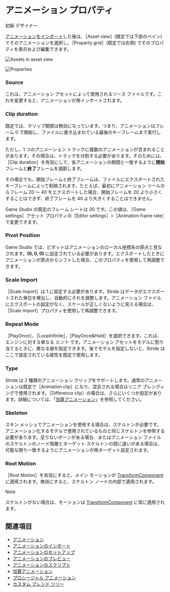 # アニメーション プロパティ

<span class="badge text-bg-primary">初級</span>
<span class="badge text-bg-success">デザイナー</span>

[アニメーションをインポート](import-animations.md)した後は、［Asset view］(既定では下部のペイン) でそのアニメーションを選択し、［Property grid］(既定では右側) でそのプロパティを表示および編集できます。

![Assets in asset view](media/assets-in-asset-view2.png)

![Properties](media/animations-properties.png)

### Source

これは、アニメーション アセットによって使用されるソース ファイルです。これを変更すると、アニメーションが再インポートされます。

### Clip duration

既定では、クリップ期間は無効になっています。つまり、アニメーションはフレーム 0 で開始し、ファイルに書き込まれている最後のキーフレームまで実行します。

ただし、1 つのアニメーション トラックに複数のアニメーションが含まれることがあります。その場合は、トラックを分割する必要があります。そのためには、［Clip duration］を有効にして、各アニメーションの期間と一致するように**開始**フレームと**終了**フレームを調節します。

その場合でも、開始フレームと終了フレームは、ファイルにエクスポートされたキーフレームによって制限されます。たとえば、最初にアニメーション ツールからフレーム 20 ～ 40 をエクスポートした場合、開始フレームを 20 より小さくすることはできず、終了フレームを 40 より大きくすることはできません。

Game Studio の既定のフレーム レートは 30 です。この値は、［Game settings］アセット プロパティの［Editor settings］>［Animation frame rate］で変更できます。

### Pivot Position

Game Studio では、ピボットはアニメーションのローカル座標系の原点と見なされます。**(0, 0, 0)** に設定されている必要があります。エクスポートしたときにアニメーションが原点からシフトした場合、このプロパティを使用して再調整できます。

### Scale Import

［Scale Import］は 1 に設定する必要があります。Stride はデータがエクスポートされた単位を検出し、自動的にそれを調整します。アニメーション ファイルにエクスポートの設定がなく、スケールが正しくないように見える場合は、［Scale Import］プロパティを使用して再調整できます。

### Repeat Mode

［PlayOnce］、［LoopInfinite］、[PlayOnce&Hold］を選択できます。これは、エンジンに対する単なる *ヒント* です。アニメーション アセットをモデルに割り当てるときに、異なる値を指定できます。後でモデルを指定しないと、Stride はここで設定されている属性を既定で使用します。

### Type

Stride は 2 種類のアニメーション クリップをサポートします。通常のアニメーションは既定で［Animation clip］になり、混合される場合はリニア ブレンディングで使用されます。［Difference clip］の場合は、さらにいくつか設定があります。詳細については、「[加算アニメーション](additive-animation.md)」を参照してください。

### Skeleton

スキン メッシュでアニメーションを使用する場合は、スケルトンが必要です。アニメーション化するモデルで使用されているものと同じスケルトンを参照する必要があります。足りないボーンがある場合、またはアニメーション ファイルのスケルトンのノード階層とターゲット スケルトンの間に違いがある場合は、可能な限り一致するようにアニメーションが再ターゲット設定されます。

### Root Motion

［Root Motion］を有効にすると、メイン モーションが [TransformComponent](xref:Stride.Engine.TransformComponent) に適用されます。無効にすると、スケルトン ノードの内部で適用されます。

>[!NOTE]
>スケルトンがない場合は、モーションは [TransformComponent](xref:Stride.Engine.TransformComponent) に常に適用されます。

## 関連項目

* [アニメーション](index.md)
* [アニメーションのインポート](import-animations.md)
* [アニメーションのセットアップ](set-up-animations.md)
* [アニメーションのプレビュー](preview-animations.md)
* [アニメーションのスクリプト](animation-scripts.md)
* [加算アニメーション](additive-animation.md)
* [プロシージャル アニメーション](procedural-animation.md)
* [カスタム ブレンド ツリー](custom-blend-trees.md)
